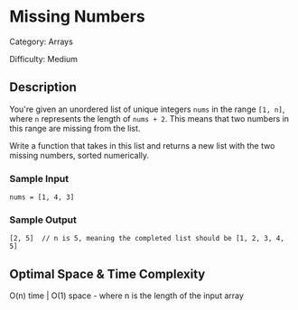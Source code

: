 # Missing Numbers

Category: Arrays

Difficulty: Medium

## Description

  You're given an unordered list of unique integers `nums` in the
range `[1, n]`, where `n` represents the length of
`nums + 2`. This means that two numbers in this range are missing
from the list.


  Write a function that takes in this list and returns a new list with the two
missing numbers, sorted numerically.


  
### Sample Input
  ```
nums = [1, 4, 3]
```
  
### Sample Output
  ```
[2, 5]  // n is 5, meaning the completed list should be [1, 2, 3, 4, 5]
```

## Optimal Space & Time Complexity

O(n) time | O(1) space - where n is the length of the input array
